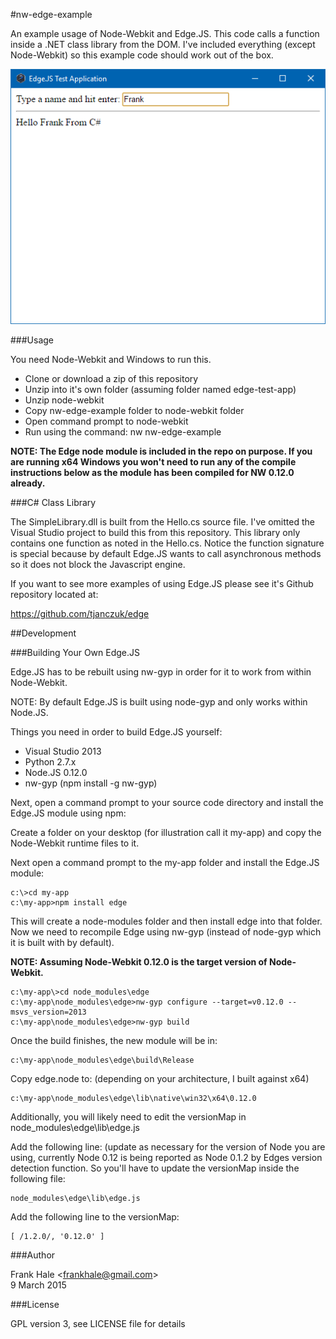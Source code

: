 #nw-edge-example

An example usage of Node-Webkit and Edge.JS. This code calls a function inside 
a .NET class library from the DOM. I've included everything (except Node-Webkit) 
so this example code should work out of the box.

<img src="https://github.com/frankhale/nw-edge-example/blob/master/edge-test.png?raw=true" alt="screenshot"/>

###Usage

You need Node-Webkit and Windows to run this.

- Clone or download a zip of this repository
- Unzip into it's own folder (assuming folder named edge-test-app)
- Unzip node-webkit
- Copy nw-edge-example folder to node-webkit folder
- Open command prompt to node-webkit
- Run using the command: nw nw-edge-example

**NOTE: The Edge node module is included in the repo on purpose. If you are 
running x64 Windows you won't need to run any of the compile instructions below 
as the module has been compiled for NW 0.12.0 already.**

###C# Class Library

The SimpleLibrary.dll is built from the Hello.cs source file. I've omitted the 
Visual Studio project to build this from this repository. This library only 
contains one function as noted in the Hello.cs. Notice the function signature 
is special because by default Edge.JS wants to call asynchronous methods so it 
does not block the Javascript engine. 

If you want to see more examples of using Edge.JS please see it's Github 
repository located at:

https://github.com/tjanczuk/edge

##Development

###Building Your Own Edge.JS

Edge.JS has to be rebuilt using nw-gyp in order for it to work from within 
Node-Webkit. 

NOTE: By default Edge.JS is built using node-gyp and only works within Node.JS.

Things you need in order to build Edge.JS yourself:

- Visual Studio 2013
- Python 2.7.x
- Node.JS 0.12.0
- nw-gyp (npm install -g nw-gyp)

Next, open a command prompt to your source code directory and install the 
Edge.JS module using npm:

Create a folder on your desktop (for illustration call it my-app) and copy the 
Node-Webkit runtime files to it.

Next open a command prompt to the my-app folder and install the Edge.JS module:

```
c:\>cd my-app
c:\my-app>npm install edge
```

This will create a node-modules folder and then install edge into that folder. 
Now we need to recompile Edge using nw-gyp (instead of node-gyp which it is 
built with by default).

**NOTE: Assuming Node-Webkit 0.12.0 is the target version of Node-Webkit.**

```
c:\my-app\>cd node_modules\edge
c:\my-app\node_modules\edge>nw-gyp configure --target=v0.12.0 --msvs_version=2013
c:\my-app\node_modules\edge>nw-gyp build
```

Once the build finishes, the new module will be in:

```
c:\my-app\node_modules\edge\build\Release
```

Copy edge.node to: (depending on your architecture, I built against x64)

```
c:\my-app\node_modules\edge\lib\native\win32\x64\0.12.0
```

Additionally, you will likely need to edit the versionMap in node_modules\edge\lib\edge.js

Add the following line: (update as necessary for the version of Node you are 
using, currently Node 0.12 is being reported as Node 0.1.2 by Edges version 
detection function. So you'll have to update the versionMap inside the 
following file:

```
node_modules\edge\lib\edge.js
```

Add the following line to the versionMap:

```
[ /1.2.0/, '0.12.0' ]
```

###Author

Frank Hale &lt;frankhale@gmail.com&gt;  
9 March 2015

###License 

GPL version 3, see LICENSE file for details
